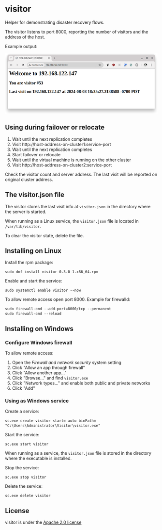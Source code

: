 <!--
SPDX-FileCopyrightText: The RamenDR authors
SPDX-License-Identifier: Apache-2.0
-->

# visitor

Helper for demonstrating disaster recovery flows.

The visitor listens to port 8000, reporting the number of visitors and
the address of the host.

Example output:

![Screenshot](screenshot.png)

## Using during failover or relocate

1. Wait until the next replication completes
1. Visit http://host-address-on-cluster1:service-port
1. Wait until the next replication completes
1. Start failover or relocate
1. Wait until the virtual machine is running on the other cluster
1. Visit http://host-address-on-cluster2:service-port

Check the visitor count and server address. The last visit will be
reported on original cluster address.

## The visitor.json file

The visitor stores the last visit info at `visitor.json` in the directory
where the server is started.

When running as a Linux service, the `visitor.json` file is located in
`/var/lib/visitor`.

To clear the visitor state, delete the file.

## Installing on Linux

Install the rpm package:

```
sudo dnf install visitor-0.3.0-1.x86_64.rpm
```

Enable and start the service:

```
sudo systemctl enable visitor --now
```

To allow remote access open port 8000. Example for firewalld:

```
sudo firewall-cmd --add-port=8000/tcp --permanent
sudo firewall-cmd --reload
```

## Installing on Windows

### Configure Windows firewall

To allow remote access:

1. Open the *Firewall and network security* system setting
1. Click "Allow an app through firewall"
1. Click "Allow another app..."
1. Click "Browse..." and find `visitor.exe`
1. Click "Network types..." and enable both public and private networks
1. Click "Add"

### Using as Windows service

Create a service:

```
sc.exe create visitor start= auto binPath= "C:\Users\Administrator\Visitor\visitor.exe"
```

Start the service:

```
sc.exe start visitor
```

When running as a service, the `visitor.json` file is stored in the
directory where the executable is installed.

Stop the service:

```
sc.exe stop visitor
```

Delete the service:

```
sc.exe delete visitor
```

## License

visitor is under the [Apache 2.0 license](/LICENSE)
